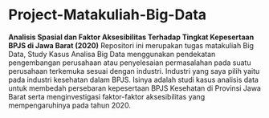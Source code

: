 # Project-Matakuliah-Big-Data
**Analisis Spasial dan Faktor Aksesibilitas Terhadap Tingkat Kepesertaan BPJS di Jawa Barat (2020)**
Repositori ini merupakan tugas matakuliah Big Data, Study Kasus Analisa Big Data menggunakan pendekatan pengembangan perusahaan atau penyelesaian permasalahan pada suatu perusahaan terkemuka sesuai dengan industri. Industri yang saya pilih yaitu pada industri kesehatan dalam BPJS. Isinya adalah studi kasus analisis data untuk membedah persebaran kepesertaan BPJS Kesehatan di Provinsi Jawa Barat serta menginvestigasi faktor-faktor aksesibilitas yang mempengaruhinya pada tahun 2020. 
